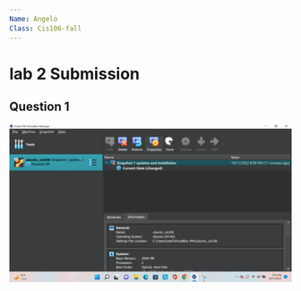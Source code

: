 ```yaml
---
Name: Angelo
Class: Cis106-fall
---
```


# lab 2 Submission 

## Question 1

![Screenshot](Screenshot%20(200).png)